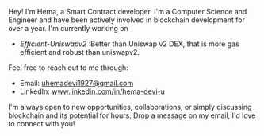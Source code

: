 Hey! I'm Hema, a Smart Contract developer. I'm a Computer Science and Engineer and have been actively involved in blockchain development for over a year.
I'm currently working on
- *Efficient-Uniswapv2* :Better than Uniswap v2 DEX, that is more gas efficient and robust than uniswapv2.

Feel free to reach out to me through:
- Email: uhemadevi1927@gmail.com
- LinkedIn: www.linkedin.com/in/hema-devi-u

I'm always open to new opportunities, collaborations, or simply discussing blockchain and its potential for hours. Drop a message on my email, I'd love to connect with you!
